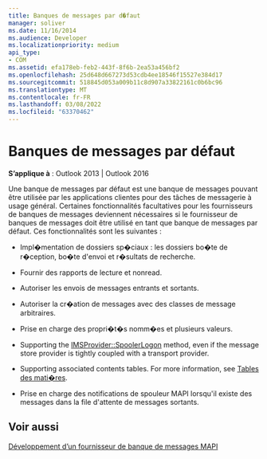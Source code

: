 ```yaml
---
title: Banques de messages par d�faut
manager: soliver
ms.date: 11/16/2014
ms.audience: Developer
ms.localizationpriority: medium
api_type:
- COM
ms.assetid: efa178eb-feb2-443f-8f6b-2ea53a456bf2
ms.openlocfilehash: 25d648d667273d53cdb4ee18546f15527e384d17
ms.sourcegitcommit: 518845d053a009b11c8d907a33822161c0b6bc96
ms.translationtype: MT
ms.contentlocale: fr-FR
ms.lasthandoff: 03/08/2022
ms.locfileid: "63370462"
---
```

# <a name="default-message-stores"></a>Banques de messages par défaut

  
  
**S’applique à** : Outlook 2013 | Outlook 2016 
  
Une banque de messages par défaut est une banque de messages pouvant être utilisée par les applications clientes pour des tâches de messagerie à usage général. Certaines fonctionnalités facultatives pour les fournisseurs de banques de messages deviennent nécessaires si le fournisseur de banques de messages doit être utilisé en tant que banque de messages par défaut. Ces fonctionnalités sont les suivantes :
  
- Impl�mentation de dossiers sp�ciaux : les dossiers bo�te de r�ception, bo�te d'envoi et r�sultats de recherche.
    
- Fournir des rapports de lecture et nonread.
    
- Autoriser les envois de messages entrants et sortants.
    
- Autoriser la cr�ation de messages avec des classes de message arbitraires.
    
- Prise en charge des propri�t�s nomm�es et plusieurs valeurs.
    
- Supporting the [IMSProvider::SpoolerLogon](imsprovider-spoolerlogon.md) method, even if the message store provider is tightly coupled with a transport provider. 
    
- Supporting associated contents tables. For more information, see [Tables des mati�res](contents-tables.md).
    
- Prise en charge des notifications de spouleur MAPI lorsqu'il existe des messages dans la file d'attente de messages sortants.
    
## <a name="see-also"></a>Voir aussi



[Développement d’un fournisseur de banque de messages MAPI](developing-a-mapi-message-store-provider.md)

